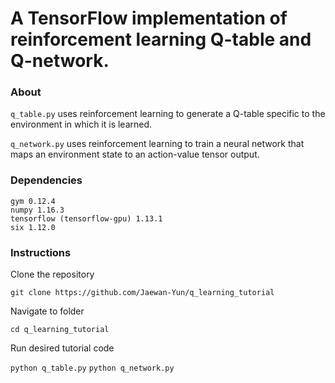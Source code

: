 # A TensorFlow implementation of reinforcement learning Q-table and Q-network.

### About

`q_table.py` uses reinforcement learning to generate a Q-table specific to the environment in which it is learned.

`q_network.py` uses reinforcement learning to train a neural network that maps an environment state to an action-value tensor output.

### Dependencies

```
gym 0.12.4
numpy 1.16.3
tensorflow (tensorflow-gpu) 1.13.1
six 1.12.0
```

### Instructions

Clone the repository

`git clone https://github.com/Jaewan-Yun/q_learning_tutorial`

Navigate to folder

`cd q_learning_tutorial`

Run desired tutorial code

`python q_table.py`
`python q_network.py`
